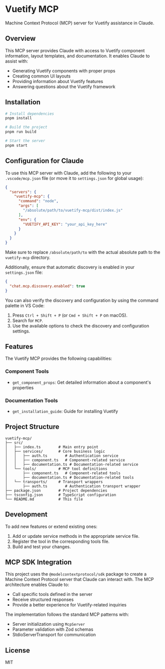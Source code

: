 # Vuetify MCP

Machine Context Protocol (MCP) server for Vuetify assistance in Claude.

## Overview

This MCP server provides Claude with access to Vuetify component information, layout templates, and documentation. It enables Claude to assist with:

- Generating Vuetify components with proper props
- Creating common UI layouts
- Providing information about Vuetify features
- Answering questions about the Vuetify framework

## Installation

```bash
# Install dependencies
pnpm install

# Build the project
pnpm run build

# Start the server
pnpm start
```

## Configuration for Claude

To use this MCP server with Claude, add the following to your `.vscode/mcp.json` file (or move it to `settings.json` for global usage):

```json
{
  "servers": {
    "vuetify-mcp": {
      "command": "node",
      "args": [
        "/absolute/path/to/vuetify-mcp/dist/index.js"
      ],
      "env": {
        "VUETIFY_API_KEY": "your_api_key_here"
      }
    }
  }
}
```

Make sure to replace `/absolute/path/to` with the actual absolute path to the `vuetify-mcp` directory.

Additionally, ensure that automatic discovery is enabled in your `settings.json` file:

```json
{
  "chat.mcp.discovery.enabled": true
}
```

You can also verify the discovery and configuration by using the command palette in VS Code:

1. Press `Ctrl + Shift + P` (or `Cmd + Shift + P` on macOS).
2. Search for `MCP`.
3. Use the available options to check the discovery and configuration settings.

## Features

The Vuetify MCP provides the following capabilities:

### Component Tools

- `get_component_props`: Get detailed information about a component's properties

### Documentation Tools

- `get_installation_guide`: Guide for installing Vuetify

## Project Structure

```
vuetify-mcp/
├── src/
│   ├── index.ts        # Main entry point
│   ├── services/       # Core business logic
│   │   ├── auth.ts        # Authentication service
│   │   ├── component.ts   # Component-related service
│   │   ├── documentation.ts # Documentation-related service
│   └── tools/          # MCP tool definitions
│       ├── component.ts   # Component-related tools
│       ├── documentation.ts # Documentation-related tools
│   └── transports/     # Transport wrappers
│       ├── auth.ts        # Authentication transport wrapper
├── package.json        # Project dependencies
├── tsconfig.json       # TypeScript configuration
└── README.md           # This file
```

## Development

To add new features or extend existing ones:

1. Add or update service methods in the appropriate service file.
2. Register the tool in the corresponding tools file.
3. Build and test your changes.

## MCP SDK Integration

This project uses the `@modelcontextprotocol/sdk` package to create a Machine Context Protocol server that Claude can interact with. The MCP architecture enables Claude to:

- Call specific tools defined in the server
- Receive structured responses
- Provide a better experience for Vuetify-related inquiries

The implementation follows the standard MCP patterns with:
- Server initialization using `McpServer`
- Parameter validation with Zod schemas
- StdioServerTransport for communication

## License

MIT
